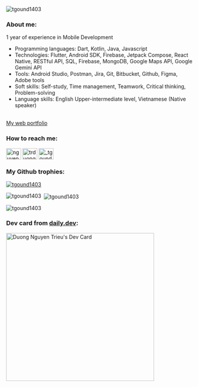 <p align="left"> <img src="https://komarev.com/ghpvc/?username=tgound1403&label=Profile%20views&color=0e75b6&style=flat-square" alt="tgound1403" /> </p>

<h3 align="left">About me:</h3>
1 year of experience in Mobile Development
<ul>
<li>Programming languages: Dart, Kotlin, Java, Javascript</li>
<li>Technologies: Flutter, Android SDK, Firebase, Jetpack Compose, React Native, RESTful API, SQL, Firebase,
MongoDB, Google Maps API, Google Gemini API</li>
<li>Tools: Android Studio, Postman, Jira, Git, Bitbucket, Github, Figma, Adobe tools</li>
<li>Soft skills: Self-study, Time management, Teamwork, Critical thinking, Problem-solving</li>
<li>Language skills: English Upper-intermediate level, Vietnamese (Native speaker)</li>
</ul>
<br/>
<a href='https://tgound-space.netlify.com' tarrget='_blank'>My web portfolio</a> 

<h3 align="left">How to reach me:</h3>
<p align="left">
<a href="https://www.linkedin.com/in/tgound/" target="blank"><img align="center" src="https://raw.githubusercontent.com/rahuldkjain/github-profile-readme-generator/master/src/images/icons/Social/linked-in-alt.svg" alt="nguyen trieu duong" height="30" width="40" /></a>
<a href="https://fb.com/trduongng1403" target="blank"><img align="center" src="https://raw.githubusercontent.com/rahuldkjain/github-profile-readme-generator/master/src/images/icons/Social/facebook.svg" alt="trduongng1403" height="30" width="40" /></a>
<a href="https://instagram.com/_tgound_" target="blank"><img align="center" src="https://raw.githubusercontent.com/rahuldkjain/github-profile-readme-generator/master/src/images/icons/Social/instagram.svg" alt="_tgound_" height="30" width="40" /></a>
</p>

<h3 align="left">My Github trophies:</h3>
<p align="left"> <a href="https://github.com/ryo-ma/github-profile-trophy"><img src="https://github-profile-trophy.vercel.app/?username=tgound1403&column=-1&theme=algolia" alt="tgound1403" /></a> </p>

<p><img align="left" src="https://github-readme-stats.vercel.app/api/top-langs?username=tgound1403&show_icons=true&locale=en&layout=compact" alt="tgound1403" /></p>

<p>&nbsp;<img align="center" src="https://github-readme-stats.vercel.app/api?username=tgound1403&show_icons=true&locale=en" alt="tgound1403" /></p>

<p><img align="center" src="https://github-readme-streak-stats.herokuapp.com/?user=tgound1403&" alt="tgound1403" /></p>

<h3 align="left">Dev card from <a href="daily.dev">daily.dev</a>:</h3>
<a href="https://app.daily.dev/tgound"><img src="https://api.daily.dev/devcards/380184f8eb9d4e35a3763d9067d5022c.png?r=ik0" width="400" alt="Duong Nguyen Trieu's Dev Card"/></a>

